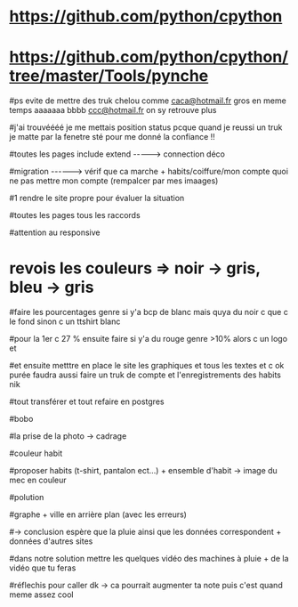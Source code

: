 
# https://github.com/python/cpython

# https://github.com/python/cpython/tree/master/Tools/pynche

#ps evite de mettre des truk chelou comme caca@hotmail.fr gros en meme temps aaaaaaa bbbb ccc@hotmail.fr on sy retrouve plus

#j'ai trouvéééé je me mettais position status pcque quand je reussi un truk je matte par la fenetre sté pour me donné la confiance !!

#toutes les pages include extend -----> connection déco

#migration ------> vérif que ca marche + habits/coiffure/mon compte quoi ne pas mettre mon compte (rempalcer par mes imaages)

#1 rendre le site propre pour évaluer la situation

#toutes les pages tous les raccords


#attention au responsive





# revois les couleurs => noir -> gris, bleu -> gris


#faire les pourcentages genre si y'a bcp de blanc mais quya du noir c que c le fond sinon c un ttshirt blanc

#pour la 1er c 27 % ensuite faire si y'a du rouge genre >10% alors c un logo et 

#et ensuite metttre en place le site les graphiques et tous les textes et c ok purée faudra aussi faire un truk de compte et l'enregistrements des habits nik



#tout transférer et tout refaire en postgres


#bobo


#la prise de la photo -> cadrage

#couleur habit

#proposer habits (t-shirt, pantalon ect...) + ensemble d'habit -> image du mec en couleur



#polution

#graphe + ville en arrière plan (avec les erreurs) 

  #-> conclusion espère que la pluie ainsi que les données correspondent + données d'autres sites
  
#dans notre solution mettre les quelques vidéo des machines à pluie + de la vidéo que tu feras


#réflechis pour caller dk -> ca pourrait augmenter ta note puis c'est quand meme assez cool
